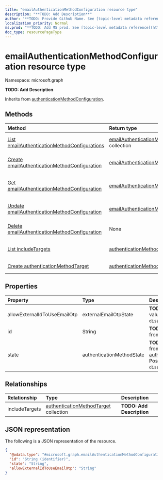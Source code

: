 ```yaml
---
title: "emailAuthenticationMethodConfiguration resource type"
description: "**TODO: Add Description**"
author: "**TODO: Provide Github Name. See [topic-level metadata reference](https://msgo.azurewebsites.net/add/document/guidelines/metadata.html#topic-level-metadata)**"
localization_priority: Normal
ms.prod: "**TODO: Add MS prod. See [topic-level metadata reference](https://msgo.azurewebsites.net/add/document/guidelines/metadata.html#topic-level-metadata)**"
doc_type: resourcePageType
---
```


# emailAuthenticationMethodConfiguration resource type

Namespace: microsoft.graph

**TODO: Add Description**


Inherits from [authenticationMethodConfiguration](../resources/authenticationmethodconfiguration.md).

## Methods
|Method|Return type|Description|
|:---|:---|:---|
|[List emailAuthenticationMethodConfigurations](../api/emailauthenticationmethodconfiguration-list.md)|[emailAuthenticationMethodConfiguration](../resources/emailauthenticationmethodconfiguration.md) collection|Get a list of the [emailAuthenticationMethodConfiguration](../resources/emailauthenticationmethodconfiguration.md) objects and their properties.|
|[Create emailAuthenticationMethodConfiguration](../api/emailauthenticationmethodconfiguration-create.md)|[emailAuthenticationMethodConfiguration](../resources/emailauthenticationmethodconfiguration.md)|Create a new [emailAuthenticationMethodConfiguration](../resources/emailauthenticationmethodconfiguration.md) object.|
|[Get emailAuthenticationMethodConfiguration](../api/emailauthenticationmethodconfiguration-get.md)|[emailAuthenticationMethodConfiguration](../resources/emailauthenticationmethodconfiguration.md)|Read the properties and relationships of an [emailAuthenticationMethodConfiguration](../resources/emailauthenticationmethodconfiguration.md) object.|
|[Update emailAuthenticationMethodConfiguration](../api/emailauthenticationmethodconfiguration-update.md)|[emailAuthenticationMethodConfiguration](../resources/emailauthenticationmethodconfiguration.md)|Update the properties of an [emailAuthenticationMethodConfiguration](../resources/emailauthenticationmethodconfiguration.md) object.|
|[Delete emailAuthenticationMethodConfiguration](../api/emailauthenticationmethodconfiguration-delete.md)|None|Deletes an [emailAuthenticationMethodConfiguration](../resources/emailauthenticationmethodconfiguration.md) object.|
|[List includeTargets](../api/emailauthenticationmethodconfiguration-list-includetargets.md)|[authenticationMethodTarget](../resources/authenticationmethodtarget.md) collection|Get the authenticationMethodTarget resources from the includeTargets navigation property.|
|[Create authenticationMethodTarget](../api/emailauthenticationmethodconfiguration-post-includetargets.md)|[authenticationMethodTarget](../resources/authenticationmethodtarget.md)|Create a new authenticationMethodTarget object.|

## Properties
|Property|Type|Description|
|:---|:---|:---|
|allowExternalIdToUseEmailOtp|externalEmailOtpState|**TODO: Add Description**. Possible values are: `default`, `enabled`, `disabled`, `unknownFutureValue`.|
|id|String|**TODO: Add Description** Inherited from [entity](../resources/entity.md)|
|state|authenticationMethodState|**TODO: Add Description** Inherited from [authenticationMethodConfiguration](../resources/authenticationmethodconfiguration.md). Possible values are: `enabled`, `disabled`.|

## Relationships
|Relationship|Type|Description|
|:---|:---|:---|
|includeTargets|[authenticationMethodTarget](../resources/authenticationmethodtarget.md) collection|**TODO: Add Description**|

## JSON representation
The following is a JSON representation of the resource.
<!-- {
  "blockType": "resource",
  "keyProperty": "id",
  "@odata.type": "microsoft.graph.emailAuthenticationMethodConfiguration",
  "baseType": "microsoft.graph.authenticationMethodConfiguration",
  "openType": false
}
-->
``` json
{
  "@odata.type": "#microsoft.graph.emailAuthenticationMethodConfiguration",
  "id": "String (identifier)",
  "state": "String",
  "allowExternalIdToUseEmailOtp": "String"
}
```

